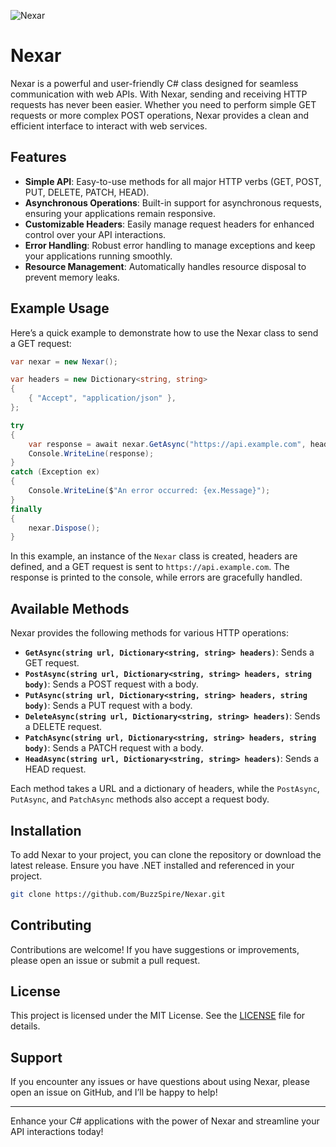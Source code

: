 ![Nexar](https://socialify.git.ci/BuzzSpire/Nexar/image?description=1&descriptionEditable=Nexar%20is%20a%20C%23%20class%20used%20for%20sending%20and%20receiving%20HTTP%20requests.&font=Jost&forks=1&issues=1&language=1&name=1&owner=1&pattern=Circuit%20Board&pulls=1&stargazers=1&theme=Auto)
# Nexar
Nexar is a powerful and user-friendly C# class designed for seamless communication with web APIs. With Nexar, sending and receiving HTTP requests has never been easier. Whether you need to perform simple GET requests or more complex POST operations, Nexar provides a clean and efficient interface to interact with web services.

## Features

- **Simple API**: Easy-to-use methods for all major HTTP verbs (GET, POST, PUT, DELETE, PATCH, HEAD).
- **Asynchronous Operations**: Built-in support for asynchronous requests, ensuring your applications remain responsive.
- **Customizable Headers**: Easily manage request headers for enhanced control over your API interactions.
- **Error Handling**: Robust error handling to manage exceptions and keep your applications running smoothly.
- **Resource Management**: Automatically handles resource disposal to prevent memory leaks.

## Example Usage

Here’s a quick example to demonstrate how to use the Nexar class to send a GET request:

```csharp
var nexar = new Nexar();

var headers = new Dictionary<string, string>
{
    { "Accept", "application/json" },
};

try
{
    var response = await nexar.GetAsync("https://api.example.com", headers);
    Console.WriteLine(response);
}
catch (Exception ex)
{
    Console.WriteLine($"An error occurred: {ex.Message}");
}
finally
{
    nexar.Dispose();
}
```

In this example, an instance of the `Nexar` class is created, headers are defined, and a GET request is sent to `https://api.example.com`. The response is printed to the console, while errors are gracefully handled.

## Available Methods

Nexar provides the following methods for various HTTP operations:

- **`GetAsync(string url, Dictionary<string, string> headers)`**: Sends a GET request.
- **`PostAsync(string url, Dictionary<string, string> headers, string body)`**: Sends a POST request with a body.
- **`PutAsync(string url, Dictionary<string, string> headers, string body)`**: Sends a PUT request with a body.
- **`DeleteAsync(string url, Dictionary<string, string> headers)`**: Sends a DELETE request.
- **`PatchAsync(string url, Dictionary<string, string> headers, string body)`**: Sends a PATCH request with a body.
- **`HeadAsync(string url, Dictionary<string, string> headers)`**: Sends a HEAD request.

Each method takes a URL and a dictionary of headers, while the `PostAsync`, `PutAsync`, and `PatchAsync` methods also accept a request body.

## Installation

To add Nexar to your project, you can clone the repository or download the latest release. Ensure you have .NET installed and referenced in your project.

```bash
git clone https://github.com/BuzzSpire/Nexar.git
```

## Contributing

Contributions are welcome! If you have suggestions or improvements, please open an issue or submit a pull request.

## License

This project is licensed under the MIT License. See the [LICENSE](LICENSE) file for details.

## Support

If you encounter any issues or have questions about using Nexar, please open an issue on GitHub, and I’ll be happy to help!

---

Enhance your C# applications with the power of Nexar and streamline your API interactions today!
```
